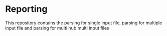 # Reporting
This repository contains the parsing for single input file, parsing for multiple input file and parsing for multi hub multi input files
